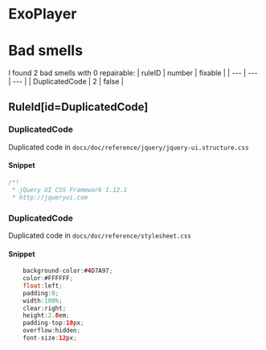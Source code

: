 # ExoPlayer 
 
# Bad smells
I found 2 bad smells with 0 repairable:
| ruleID | number | fixable |
| --- | --- | --- |
| DuplicatedCode | 2 | false |
## RuleId[id=DuplicatedCode]
### DuplicatedCode
Duplicated code
in `docs/doc/reference/jquery/jquery-ui.structure.css`
#### Snippet
```java
/*!
 * jQuery UI CSS Framework 1.12.1
 * http://jqueryui.com
```

### DuplicatedCode
Duplicated code
in `docs/doc/reference/stylesheet.css`
#### Snippet
```java
    background-color:#4D7A97;
    color:#FFFFFF;
    float:left;
    padding:0;
    width:100%;
    clear:right;
    height:2.8em;
    padding-top:10px;
    overflow:hidden;
    font-size:12px; 
```

